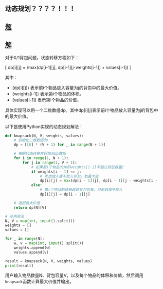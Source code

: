 ## 动态规划？？？？！！！

## [题](https://www.acwing.com/problem/content/2/)

## [解](https://www.acwing.com/problem/content/video/2/)

对于0/1背包问题，状态转移方程如下：

\[ dp[i][j] = \max(dp[i-1][j], dp[i-1][j-weights[i-1]] + values[i-1]) \]

其中：
- \(dp[i][j]\) 表示前i个物品放入容量为j的背包中的最大价值。
- \(weights[i-1]\) 表示第i个物品的体积。
- \(values[i-1]\) 表示第i个物品的价值。

具体实现可以用一个二维数组dp，其中dp[i][j]表示前i个物品放入容量为j的背包中的最大价值。

以下是使用Python实现的动态规划解法：

```python
def knapsack(N, V, weights, values):
    # 初始化二维数组dp
    dp = [[0] * (V + 1) for _ in range(N + 1)]

    # 根据状态转移方程填充dp数组
    for i in range(1, N + 1):
        for j in range(1, V + 1):
            # 如果第i个物品的体积weights[i-1]不超过背包容量j
            if weights[i - 1] <= j:
                # 考虑放入或不放入背包，取最大值
                dp[i][j] = max(dp[i - 1][j], dp[i - 1][j - weights[i - 1]] + values[i - 1])
            else:
                # 第i个物品的体积超过背包容量，只能选择不放入
                dp[i][j] = dp[i - 1][j]

    # 返回最大价值
    return dp[N][V]

# 示例用法
N, V = map(int, input().split())
weights = []
values = []

for _ in range(N):
    w, v = map(int, input().split())
    weights.append(w)
    values.append(v)

result = knapsack(N, V, weights, values)
print(result)
```

用户输入物品数量N、背包容量V，以及每个物品的体积和价值，然后调用`knapsack`函数计算最大价值并输出。
